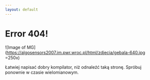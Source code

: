 ```yaml
---
layout: default
---
```


Error 404!
===

![Image of MG](https://algosensors2007.im.pwr.wroc.pl/html/zdjecia/gebala-640.jpg =250x)

Łatwiej napisać dobry kompilator, niż odnaleźć taką stronę. Spróbuj ponownie w czasie wielomianowym.
